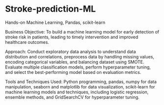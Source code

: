 # Stroke-prediction-ML
Hands-on Machine Learning, Pandas, scikit-learn

Business Objective: To build a machine learning model for early detection of stroke risk in patients, leading to timely intervention and improved healthcare outcomes.

Approach: Conduct exploratory data analysis to understand data distribution and correlations, preprocess data by handling missing values, encoding categorical variables, and balancing dataset using SMOTE. Evaluate multiple classification models, perform hyperparameter tuning, and select the best-performing model based on evaluation metrics.

Tools and Techniques Used: Python programming, pandas, numpy for data manipulation, seaborn and matplotlib for data visualization, scikit-learn for machine learning models and techniques, including logistic regression, ensemble methods, and GridSearchCV for hyperparameter tuning.
